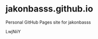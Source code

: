 # jakonbasss.github.io
Personal GitHub Pages site for jakonbasss































LwjNiiY
